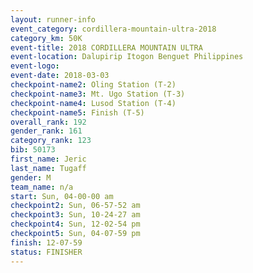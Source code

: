 ```yaml
---
layout: runner-info 
event_category: cordillera-mountain-ultra-2018 
category_km: 50K 
event-title: 2018 CORDILLERA MOUNTAIN ULTRA 
event-location: Dalupirip Itogon Benguet Philippines 
event-logo: 
event-date: 2018-03-03 
checkpoint-name2: Oling Station (T-2) 
checkpoint-name3: Mt. Ugo Station (T-3) 
checkpoint-name4: Lusod Station (T-4) 
checkpoint-name5: Finish (T-5) 
overall_rank: 192
gender_rank: 161
category_rank: 123
bib: 50173
first_name: Jeric
last_name: Tugaff
gender: M
team_name: n/a
start: Sun, 04-00-00 am
checkpoint2: Sun, 06-57-52 am
checkpoint3: Sun, 10-24-27 am
checkpoint4: Sun, 12-02-54 pm
checkpoint5: Sun, 04-07-59 pm
finish: 12-07-59
status: FINISHER
---
```

